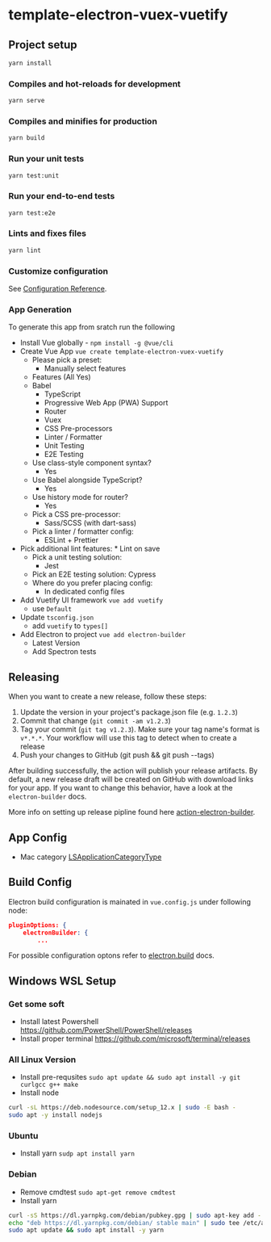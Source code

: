 # template-electron-vuex-vuetify

## Project setup

```bash
yarn install
```

### Compiles and hot-reloads for development

```bash
yarn serve
```

### Compiles and minifies for production

```bash
yarn build
```

### Run your unit tests

```bash
yarn test:unit
```

### Run your end-to-end tests

```bash
yarn test:e2e
```

### Lints and fixes files

```bash
yarn lint
```

### Customize configuration

See [Configuration Reference](https://cli.vuejs.org/config/).

### App Generation

To generate this app from sratch run the following

* Install Vue globally - `npm install -g @vue/cli`
* Create Vue App `vue create template-electron-vuex-vuetify`
  * Please pick a preset:
    * Manually select features
  * Features (All Yes)
  * Babel
    * TypeScript
    * Progressive Web App (PWA) Support
    * Router
    * Vuex
    * CSS Pre-processors
    * Linter / Formatter
    * Unit Testing
    * E2E Testing
  * Use class-style component syntax?
    * Yes
  * Use Babel alongside TypeScript?
    * Yes
  * Use history mode for router?
    * Yes
  * Pick a CSS pre-processor:
    * Sass/SCSS (with dart-sass)
  * Pick a linter / formatter config:
    * ESLint + Prettier
* Pick additional lint features:
      * Lint on save
  * Pick a unit testing solution:
    * Jest
  * Pick an E2E testing solution:
      Cypress
  * Where do you prefer placing config:
    * In dedicated config files
* Add Vuetify UI framework `vue add vuetify`
  * use `Default`
* Update `tsconfig.json` 
  * add `vuetify` to `types[]`
* Add Electron to project `vue add electron-builder`
  * Latest Version
  * Add Spectron tests

## Releasing

When you want to create a new release, follow these steps:

1. Update the version in your project's package.json file (e.g. `1.2.3`)
2. Commit that change (`git commit -am v1.2.3`)
3. Tag your commit (`git tag v1.2.3`). Make sure your tag name's format is `v*.*.*`. Your workflow will use this tag to detect when to create a release
4. Push your changes to GitHub (git push && git push --tags)

After building successfully, the action will publish your release artifacts. By default, a new release draft will be created on GitHub with download links for your app. If you want to change this behavior, have a look at the `electron-builder` docs.

More info on setting up release pipline found here [action-electron-builder](https://github.com/samuelmeuli/action-electron-builder).

## App Config

* Mac category [LSApplicationCategoryType](https://developer.apple.com/library/content/documentation/General/Reference/InfoPlistKeyReference/Articles/LaunchServicesKeys.html#//apple_ref/doc/uid/TP40009250-SW8)

## Build Config

Electron build configuration is mainated in `vue.config.js` under following node:

```json
pluginOptions: {
    electronBuilder: {
        ...
```

For possible configuration optons refer to [electron.build](https://www.electron.build/configuration/configuration) docs.

## Windows WSL Setup

### Get some soft

* Install latest Powershell https://github.com/PowerShell/PowerShell/releases
* Install proper terminal https://github.com/microsoft/terminal/releases

### All Linux Version

* Install pre-requsites `sudo apt update && sudo apt install -y git curlgcc g++ make`
* Install node

```bash
curl -sL https://deb.nodesource.com/setup_12.x | sudo -E bash -
sudo apt -y install nodejs
```

### Ubuntu

* Install yarn `sudp apt install yarn`

### Debian

* Remove cmdtest `sudo apt-get remove cmdtest`
* Install yarn

```bash
curl -sS https://dl.yarnpkg.com/debian/pubkey.gpg | sudo apt-key add -
echo "deb https://dl.yarnpkg.com/debian/ stable main" | sudo tee /etc/apt/sources.list.d/yarn.list
sudo apt update && sudo apt install -y yarn
```
